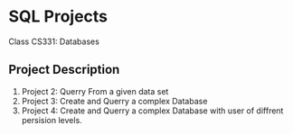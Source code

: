 # SQL Projects
Class CS331: Databases

## Project Description 
1. Project 2: Querry From a given data set
2. Project 3: Create and Querry a complex Database
3. Project 4: Create and Querry a complex Database with user of diffrent persision levels.
